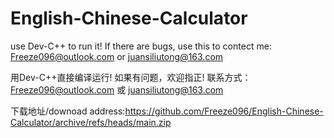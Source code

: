 # English-Chinese-Calculator
use Dev-C++ to run it! 
If there are bugs, use this to contect me:
Freeze096@outlook.com or juansiliutong@163.com

用Dev-C++直接编译运行!
如果有问题，欢迎指正!
联系方式：Freeze096@outlook.com 或 juansiliutong@163.com

下载地址/downoad address:https://github.com/Freeze096/English-Chinese-Calculator/archive/refs/heads/main.zip
